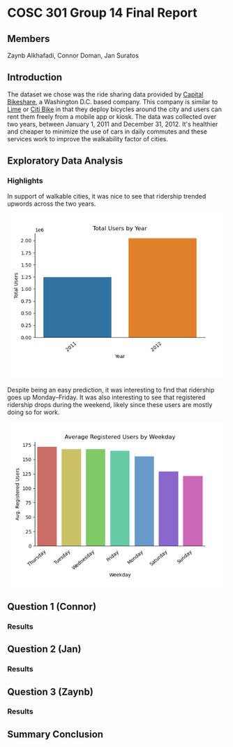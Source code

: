 # COSC 301 Group 14 Final Report

## Members

Zaynb Alkhafadi, Connor Doman, Jan Suratos

## Introduction

The dataset we chose was the ride sharing data provided by [Capital Bikeshare](https://capitalbikeshare.com), a Washington D.C. based company. This company is similar to [Lime](https://www.li.me/en-ca/vehicles/scooter) or [Citi Bike](https://citibikenyc.com) in that they deploy bicycles around the city and users can rent them freely from a mobile app or kiosk. The data was collected over two years, between January 1, 2011 and December 31, 2012. It's healthier and cheaper to minimize the use of cars in daily commutes and these services work to improve the walkability factor of cities.

## Exploratory Data Analysis

### Highlights

In support of walkable cities, it was nice to see that ridership trended upwords across the two years.

![Annual Users](./images/annual_users_barplot.png)

Despite being an easy prediction, it was interesting to find that ridership goes up Monday–Friday. It was also interesting to see that registered ridership drops during the weekend, likely since these users are mostly doing so for work.

![Average Registered Users by Weekday](./images/avg_reg_users_barplot.png)

## Question 1 (Connor)

### Results

## Question 2 (Jan)

### Results

## Question 3 (Zaynb)

### Results

## Summary Conclusion
